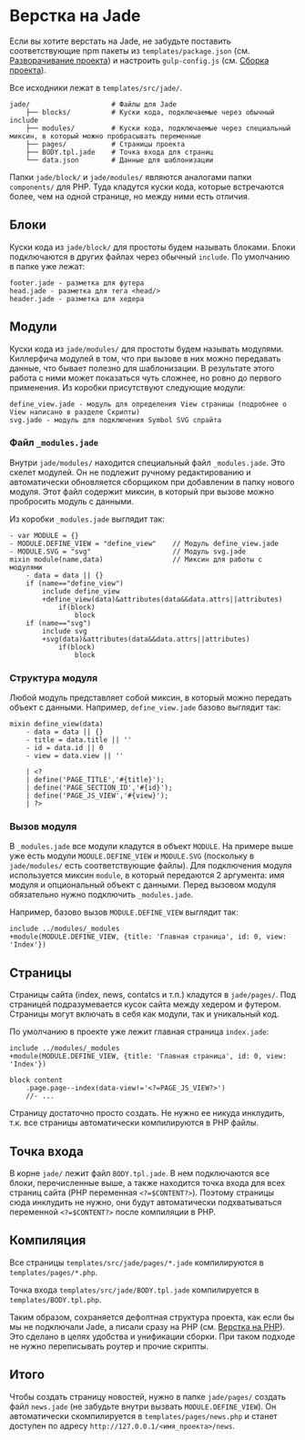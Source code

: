 # Верстка на Jade

Если вы хотите верстать на Jade, не забудьте поставить соответствующие npm пакеты из `templates/package.json` (см. [Разворачивание проекта](deployment.md)) и настроить `gulp-config.js` (см. [Сборка проекта](build.md)).

Все исходники лежат в `templates/src/jade/`.

```
jade/                    # Файлы для Jade
    ├── blocks/          # Куски кода, подключаемые через обычный include
    ├── modules/         # Куски кода, подключаемые через специальный миксин, в который можно пробрасывать переменные
    ├── pages/           # Страницы проекта
    ├── BODY.tpl.jade    # Точка входа для страниц
    └── data.json        # Данные для шаблонизации
```

Папки `jade/block/` и `jade/modules/` являются аналогами папки `components/` для PHP. Туда кладутся куски кода, которые встречаются более, чем на одной странице, но между ними есть отличия.

## Блоки

Куски кода из `jade/block/` для простоты будем называть блоками. Блоки подключаются в других файлах через обычный `include`. По умолчанию в папке уже лежат:

```
footer.jade - разметка для футера
head.jade - разметка для тега <head/>
header.jade - разметка для хедера
```

## Модули

Куски кода из `jade/modules/` для простоты будем называть модулями. Киллерфича модулей в том, что при вызове в них можно передавать данные, что бывает полезно для шаблонизации. В результате этого работа с ними может показаться чуть сложнее, но ровно до первого применения. Из коробки присутствуют следующие модули:

```
define_view.jade - модуль для определения View страницы (подробнее о View написано в разделе Скрипты)
svg.jade - модуль для подключения Symbol SVG спрайта
```

### Файл `_modules.jade`

Внутри `jade/modules/` находится специальный файл `_modules.jade`. Это скелет модулей. Он не подлежит ручному редактированию и автоматически обновляется сборщиком при добавлении в папку нового модуля. Этот файл содержит миксин, в который при вызове можно пробросить модуль с данными. 

Из коробки `_modules.jade` выглядит так:

```jade
- var MODULE = {}
- MODULE.DEFINE_VIEW = "define_view"    // Модуль define_view.jade
- MODULE.SVG = "svg"                    // Модуль svg.jade
mixin module(name,data)                 // Миксин для работы с модулями
	- data = data || {}
	if (name=="define_view")
		include define_view
		+define_view(data)&attributes(data&&data.attrs||attributes)
			if(block)
				block
	if (name=="svg")
		include svg
		+svg(data)&attributes(data&&data.attrs||attributes)
			if(block)
				block
```

### Структура модуля

Любой модуль представляет собой миксин, в который можно передать объект с данными. Например, `define_view.jade` базово выглядит так:

```jade
mixin define_view(data)
    - data = data || {}
    - title = data.title || ''
    - id = data.id || 0
    - view = data.view || ''

    | <?
    | define('PAGE_TITLE','#{title}');
    | define('PAGE_SECTION_ID','#{id}');
    | define('PAGE_JS_VIEW','#{view}');
    | ?>
```

### Вызов модуля

В `_modules.jade` все модули кладутся в объект `MODULE`. На примере выше уже есть модули `MODULE.DEFINE_VIEW` и `MODULE.SVG` (поскольку в `jade/modules/` есть соответствующие файлы). Для подключения модуля используется миксин `module`, в который передаются 2 аргумента: имя модуля и опциональный объект с данными. Перед вызовом модуля обязательно нужно подключить `_modules.jade`.

Например, базово вызов `MODULE.DEFINE_VIEW` выглядит так:

```jade
include ../modules/_modules
+module(MODULE.DEFINE_VIEW, {title: 'Главная страница', id: 0, view: 'Index'})
```

## Страницы

Страницы сайта (index, news, contatcs и т.п.) кладутся в `jade/pages/`. Под страницей подразумевается кусок сайта между хедером и футером. Страницы могут включать в себя как модули, так и уникальный код.

По умолчанию в проекте уже лежит главная страница `index.jade`:

```jade
include ../modules/_modules
+module(MODULE.DEFINE_VIEW, {title: 'Главная страница', id: 0, view: 'Index'})

block content
    .page.page--index(data-view!='<?=PAGE_JS_VIEW?>')
    //- ...
```

Страницу достаточно просто создать. Не нужно ее никуда инклудить, т.к. все страницы автоматически компилируются в PHP файлы.

## Точка входа

В корне `jade/` лежит файл `BODY.tpl.jade`. В нем подключаются все блоки, перечисленные выше, а также находится точка входа для всех страниц сайта (PHP переменная `<?=$CONTENT?>`). Поэтому страницы сюда инклудить не нужно, они будут автоматически подхватываться переменной `<?=$CONTENT?>` после компиляции в PHP.

## Компиляция

Все страницы `templates/src/jade/pages/*.jade` компилируются в `templates/pages/*.php`. 

Точка входа `templates/src/jade/BODY.tpl.jade` компилируется в `templates/BODY.tpl.php`. 

Таким образом, сохраняется дефолтная структура проекта, как если бы мы не подключали Jade, а писали сразу на PHP (см. [Верстка на PHP](php.md)). Это сделано в целях удобства и унификации сборки. При таком подходе не нужно переписывать роутер и прочие скрипты.

## Итого

Чтобы создать страницу новостей, нужно в папке `jade/pages/` создать файл `news.jade` (не забудьте внутри вызвать `MODULE.DEFINE_VIEW`). Он автоматически скомпилируется в `templates/pages/news.php` и станет доступен по адресу `http://127.0.0.1/<имя_проекта>/news`.